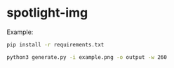 # spotlight-img

Example:

```bash
pip install -r requirements.txt

python3 generate.py -i example.png -o output -w 260
```
